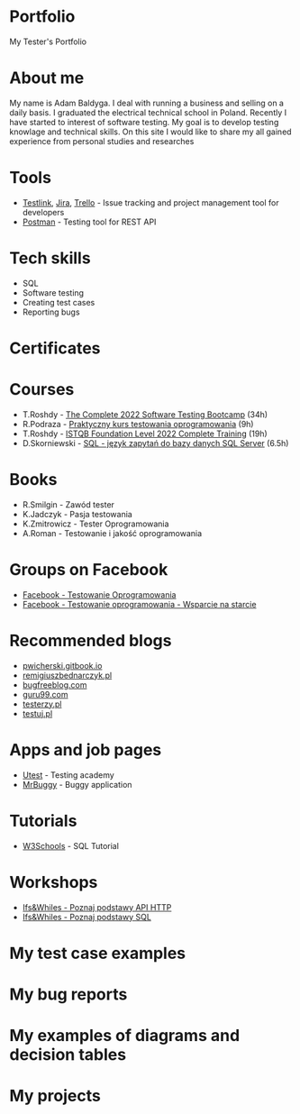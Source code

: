 # Portfolio
My Tester's Portfolio
# About me
My name is Adam Baldyga. I deal with running a business and selling on a daily basis. I graduated  the electrical technical school in Poland. Recently I have started to interest of software testing. My goal is to develop testing knowlage and technical skills. On this site I would like to share my all gained experience 
from personal studies and researches

# Tools
 * [Testlink](https://bitnami.com/stack/testlink), [Jira](https://www.atlassian.com/pl/software/jira), [Trello](https://trello.com/) - Issue tracking and project management tool for developers
 * [Postman](https://www.postman.com/) - Testing tool for REST API

# Tech skills
* SQL
* Software testing
* Creating test cases
* Reporting bugs

# Certificates
# Courses
 * T.Roshdy - [The Complete 2022 Software Testing Bootcamp](https://www.udemy.com/course/testerbootcamp/) (34h)
 * R.Podraza - [Praktyczny kurs testowania oprogramowania](https://www.udemy.com/course/praktyczny-kurs-testowania-oprogramowania/) (9h)
 * T.Roshdy - [ISTQB Foundation Level 2022 Complete Training](https://www.udemy.com/course/foundation-level-training/) (19h)
 * D.Skorniewski - [SQL - język zapytań do bazy danych SQL Server](https://www.udemy.com/course/kurs-sql/) (6.5h)
# Books
 * R.Smilgin - Zawód tester
 * K.Jadczyk - Pasja testowania
 * K.Zmitrowicz - Tester Oprogramowania
 * A.Roman - Testowanie i jakość oprogramowania 
# Groups on Facebook
 * [Facebook - Testowanie Oprogramowania](https://pl-pl.facebook.com/groups/TestowanieOprogramowania/)
 * [Facebook - Testowanie oprogramowania - Wsparcie na starcie](https://www.facebook.com/groups/testeroprogramowania)
# Recommended blogs
 * [pwicherski.gitbook.io](https://pwicherski.gitbook.io/testowanie-oprogramowania/)
 * [remigiuszbednarczyk.pl](https://remigiuszbednarczyk.pl/)
 * [bugfreeblog.com](https://bugfreeblog.com/)
 * [guru99.com](https://www.guru99.com/)
 * [testerzy.pl](https://testerzy.pl/)
 * [testuj.pl](https://testuj.pl/blog/)


# Apps and job pages
* [Utest](https://www.utest.com/academy) - Testing academy
* [MrBuggy](http://mrbuggy.pl/) - Buggy application

# Tutorials
 * [W3Schools](https://www.w3schools.com/sql/) - SQL Tutorial

# Workshops
 * [Ifs&Whiles - Poznaj podstawy API HTTP](https://www.czyitjestdlamnie.pl/warsztaty-testowanie-api-http)
 * [Ifs&Whiles - Poznaj podstawy SQL](https://www.czyitjestdlamnie.pl/warsztaty-podstawy-sql)
# My test case examples
# My bug reports
# My examples of diagrams and decision tables
# My projects
